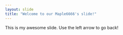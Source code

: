 ```yaml
---
layout: slide
title: "Welcome to our Maple6666's slide!"
---
```

This is my awesome slide.
Use the left arrow to go back!